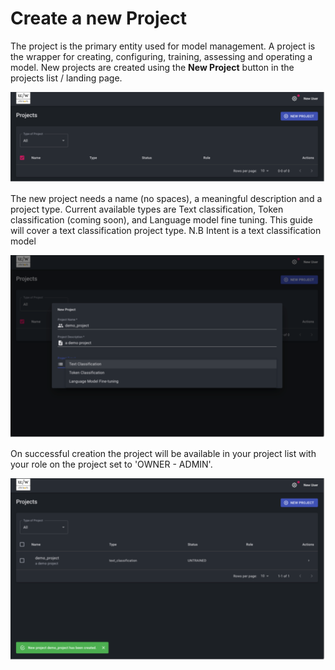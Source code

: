 # Create a new Project

The project is the primary entity used for model management. A project is the wrapper for creating, configuring, training, assessing and operating a model.
New projects are created using the <b>New Project</b> button in the projects list / landing page.

![New project screen](../img/new-project/new-project-01.png)

The new project needs a name (no spaces), a meaningful description and a project type. Current available types are Text classification, Token classification (coming soon), and Language model fine tuning. This guide will cover a text classification project type. N.B Intent is a text classification model

![New project dialog screen](../img/new-project/new-project-02.png)

On successful creation the project will be available in your project list with your role on the project set to 'OWNER - ADMIN'.

![Project list screen](../img/new-project/new-project-03.png)
